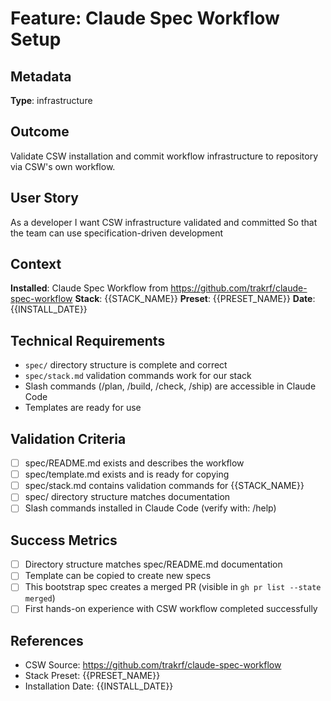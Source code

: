 # Feature: Claude Spec Workflow Setup

## Metadata
**Type**: infrastructure

## Outcome
Validate CSW installation and commit workflow infrastructure to repository via CSW's own workflow.

## User Story
As a developer
I want CSW infrastructure validated and committed
So that the team can use specification-driven development

## Context
**Installed**: Claude Spec Workflow from https://github.com/trakrf/claude-spec-workflow
**Stack**: {{STACK_NAME}}
**Preset**: {{PRESET_NAME}}
**Date**: {{INSTALL_DATE}}

## Technical Requirements
- `spec/` directory structure is complete and correct
- `spec/stack.md` validation commands work for our stack
- Slash commands (/plan, /build, /check, /ship) are accessible in Claude Code
- Templates are ready for use

## Validation Criteria
- [ ] spec/README.md exists and describes the workflow
- [ ] spec/template.md exists and is ready for copying
- [ ] spec/stack.md contains validation commands for {{STACK_NAME}}
- [ ] spec/ directory structure matches documentation
- [ ] Slash commands installed in Claude Code (verify with: /help)

## Success Metrics
- [ ] Directory structure matches spec/README.md documentation
- [ ] Template can be copied to create new specs
- [ ] This bootstrap spec creates a merged PR (visible in `gh pr list --state merged`)
- [ ] First hands-on experience with CSW workflow completed successfully

## References
- CSW Source: https://github.com/trakrf/claude-spec-workflow
- Stack Preset: {{PRESET_NAME}}
- Installation Date: {{INSTALL_DATE}}
